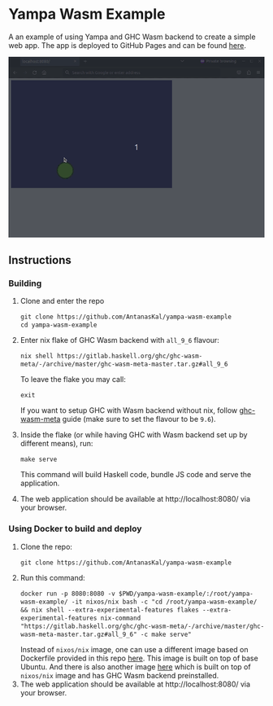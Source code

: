 # Yampa Wasm Example

A an example of using Yampa and GHC Wasm backend to create a simple web app. The app is deployed to GitHub Pages and can be found [here](https://antanaskal.github.io/yampa-wasm-example/).

!["Circle rotating around the mouse."](assets/rotating_circle.gif)

## Instructions

### Building

1. Clone and enter the repo
    ```
    git clone https://github.com/AntanasKal/yampa-wasm-example
    cd yampa-wasm-example
    ```

2. Enter nix flake of GHC Wasm backend with `all_9_6` flavour: 
    ```
    nix shell https://gitlab.haskell.org/ghc/ghc-wasm-meta/-/archive/master/ghc-wasm-meta-master.tar.gz#all_9_6
    ```
    To leave the flake you may call:
    ```
    exit
    ```
    If you want to setup GHC with Wasm backend without nix, follow [ghc-wasm-meta](https://gitlab.haskell.org/ghc/ghc-wasm-meta#getting-started-without-nix) guide (make sure to set the flavour to be `9.6`).

3. Inside the flake (or while having GHC with Wasm backend set up by different means), run:
    ```
    make serve
    ```
    This command will build Haskell code, bundle JS code and serve the application.
    
4. The web application should be available at http://localhost:8080/ via your browser.

### Using Docker to build and deploy

1. Clone the repo:
    ```
    git clone https://github.com/AntanasKal/yampa-wasm-example
    ```
2. Run this command:
    ```
    docker run -p 8080:8080 -v $PWD/yampa-wasm-example/:/root/yampa-wasm-example/ -it nixos/nix bash -c "cd /root/yampa-wasm-example/ && nix shell --extra-experimental-features flakes --extra-experimental-features nix-command "https://gitlab.haskell.org/ghc/ghc-wasm-meta/-/archive/master/ghc-wasm-meta-master.tar.gz#all_9_6" -c make serve"
    ```
    Instead of `nixos/nix` image, one can use a different image based on Dockerfile provided in this repo [here](./tools/ubuntu_based_docker/Dockerfile). This image is built on top of base Ubuntu. And there is also another image [here](./tools/nix_based_docker/Dockerfile) which is built on top of `nixos/nix` image and has GHC Wasm backend preinstalled.
3. The web application should be available at http://localhost:8080/ via your browser.